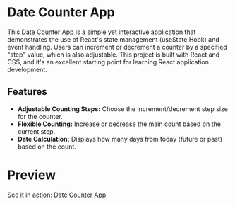#  Date Counter App

This Date Counter App is a simple yet interactive application that demonstrates the use of React's state management (useState Hook) and event handling. 
Users can increment or decrement a counter by a specified "step" value, which is also adjustable. 
This project is built with React and CSS, and it's an excellent starting point for learning React application development.

## Features

- **Adjustable Counting Steps:** Choose the increment/decrement step size for the counter.
- **Flexible Counting:** Increase or decrease the main count based on the current step.
- **Date Calculation:** Displays how many days from today (future or past) based on the count.

# Preview
See it in action: [Date Counter App](https://date-counter-eight.vercel.app/)

